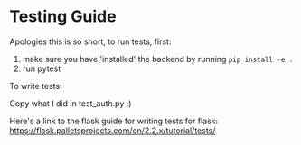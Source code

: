 # Testing Guide

Apologies this is so short, to run tests, first:

1. make sure you have 'installed' the backend by running `pip install -e .`
2. run pytest

To write tests:

Copy what I did in test_auth.py :)

Here's a link to the flask guide for writing tests for flask: https://flask.palletsprojects.com/en/2.2.x/tutorial/tests/